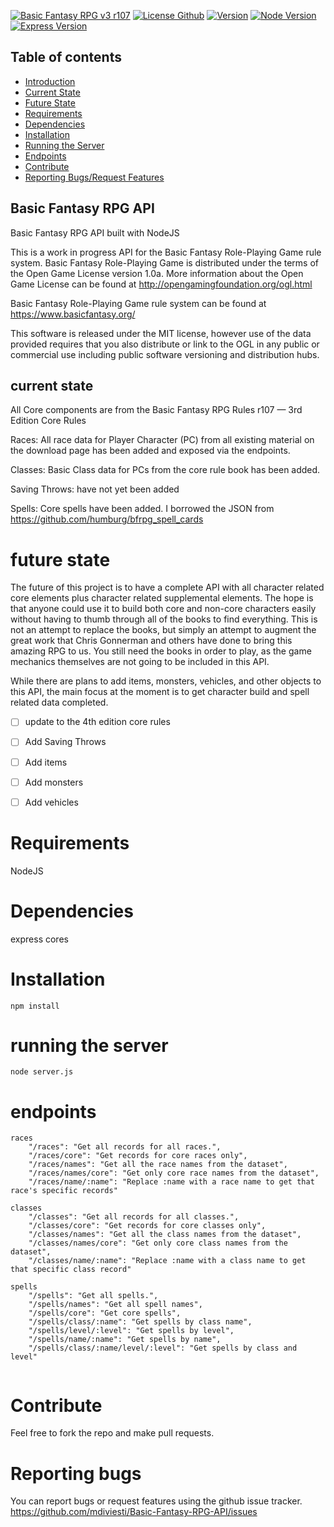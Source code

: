 [![Basic Fantasy RPG v3 r107](https://img.shields.io/badge/Basic%20Fantasy%20RPG-3.107-green.svg)](https://www.basicfantasy.org/)
[![License Github](https://img.shields.io/github/license/mdiviesti/Basic-Fantasy-RPG-API.svg)](https://img.shields.io/github/license/mdiviesti/Basic-Fantasy-RPG-API.svg)
[![Version](https://img.shields.io/badge/version-1.0.1-green.svg)](https://img.shields.io/badge/version-1.0.1-green.svg)
[![Node Version](https://img.shields.io/badge/NodeJS-20.6.0-lightgrey.svg)](https://img.shields.io/badge/NodeJS-20.6.0-lightgrey.svg)
[![Express Version](https://img.shields.io/badge/express-4.18.2-lightgrey.svg)](https://img.shields.io/badge/express-4.18.2-lightgrey.svg)

## Table of contents
* [Introduction](#basic-fantasy-rpg-api)
* [Current State](#currenct-state)
* [Future State](#future-state)
* [Requirements](#requirements)
* [Dependencies](#dependencies)
* [Installation](#installation)
* [Running the Server](#running-the-server)
* [Endpoints](#endpoints)
* [Contribute](#contribute)
* [Reporting Bugs/Request Features](#reporting-bugs)


## Basic Fantasy RPG API
Basic Fantasy RPG API built with NodeJS

This is a work in progress API for the Basic Fantasy Role-Playing Game rule system. 
Basic Fantasy Role-Playing Game is distributed under the terms of the Open Game License version 1.0a. More 
information about the Open Game License can be found at 
http://opengamingfoundation.org/ogl.html  

Basic Fantasy Role-Playing Game rule system can be found at https://www.basicfantasy.org/ 

This software is released under the MIT license, however use of the data provided requires that you also distribute 
or link to the OGL in any public or commercial use including public software versioning and distribution hubs. 

## current state
All Core components are from the Basic Fantasy RPG Rules r107 — 3rd Edition Core Rules

Races: All race data for Player Character (PC) from all existing material on the download page has been added and exposed
via the endpoints.

Classes: Basic Class data for PCs from the core rule book has been added. 

Saving Throws: have not yet been added

Spells: Core spells have been added. I borrowed the JSON from https://github.com/humburg/bfrpg_spell_cards

# future state
The future of this project is to have a complete API with all character related core elements plus character related 
supplemental elements. The hope is that anyone could use it to build both core and non-core characters easily without having to thumb through all of the books to find everything.
This is not an attempt to replace the books, but simply an attempt to augment the great work that Chris Gonnerman and others have done to bring this amazing RPG to us. 
You still need the books in order to play, as the game mechanics themselves are not going to be included in this API.

While there are plans to add items, monsters, vehicles, and other objects to this API, the main focus at the moment is to get character build and spell related data completed.

 - [ ] update to the 4th edition core rules
 - [ ] Add Saving Throws
 - [ ] Add items
 - [ ] Add monsters
 - [ ] Add vehicles


# Requirements
NodeJS

# Dependencies 
express
cores

# Installation
```npm install```

# running the server
```node server.js```

# endpoints
```
races
    "/races": "Get all records for all races.",
    "/races/core": "Get records for core races only",
    "/races/names": "Get all the race names from the dataset",
    "/races/names/core": "Get only core race names from the dataset",
    "/races/name/:name": "Replace :name with a race name to get that race's specific records"

classes
    "/classes": "Get all records for all classes.",
    "/classes/core": "Get records for core classes only",
    "/classes/names": "Get all the class names from the dataset",
    "/classes/names/core": "Get only core class names from the dataset",
    "/classes/name/:name": "Replace :name with a class name to get that specific class record"

spells
    "/spells": "Get all spells.",
    "/spells/names": "Get all spell names",
    "/spells/core": "Get core spells",
    "/spells/class/:name": "Get spells by class name",
    "/spells/level/:level": "Get spells by level",
    "/spells/name/:name": "Get spells by name",
    "/spells/class/:name/level/:level": "Get spells by class and level"
      
```

# Contribute
Feel free to fork the repo and make pull requests.

# Reporting bugs
You can report bugs or request features using the github issue tracker. 
https://github.com/mdiviesti/Basic-Fantasy-RPG-API/issues
